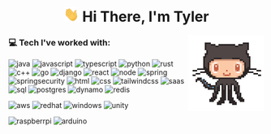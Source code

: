 <span align="center">
    <h1><img src="assets/gifs/hi.gif" width="30px" > Hi There, I'm Tyler </h1>
</span>

<img align="right" src="assets/gifs/octocat.gif" width="150">


<span align="left">

### 💻 Tech I've worked with:

![java](https://img.shields.io/badge/Java-ED8B00?style=for-the-badge&logo=openjdk&logoColor=white) ![javascript](https://img.shields.io/badge/JavaScript-F7DF1E?style=for-the-badge&logo=javascript&logoColor=black) ![typescript](https://img.shields.io/badge/TypeScript-007ACC?style=for-the-badge&logo=typescript&logoColor=white) ![python](https://img.shields.io/badge/Python-14354C?style=for-the-badge&logo=python&logoColor=white) ![rust](https://img.shields.io/badge/Rust-000000?style=for-the-badge&logo=rust&logoColor=white) ![c++](https://img.shields.io/badge/C%2B%2B-00599C?style=for-the-badge&logo=c%2B%2B&logoColor=white) ![go](https://img.shields.io/badge/Go-00ADD8?style=for-the-badge&logo=go&logoColor=white) ![django](https://img.shields.io/badge/Django-092E20?style=for-the-badge&logo=django&logoColor=white) ![react](https://img.shields.io/badge/React-20232A?style=for-the-badge&logo=react&logoColor=61DAFB) ![node](https://img.shields.io/badge/Node.js-43853D?style=for-the-badge&logo=node.js&logoColor=white) ![spring](https://img.shields.io/badge/Spring-6DB33F?style=for-the-badge&logo=spring&logoColor=whiteF) ![springsecurity](https://img.shields.io/badge/Spring_Security-6DB33F?style=for-the-badge&logo=Spring-Security&logoColor=white) ![html](https://img.shields.io/badge/HTML5-E34F26?style=for-the-badge&logo=html5&logoColor=white) ![css](https://img.shields.io/badge/CSS3-1572B6?style=for-the-badge&logo=css3&logoColor=white) ![tailwindcss](https://img.shields.io/badge/Tailwind_CSS-38B2AC?style=for-the-badge&logo=tailwind-css&logoColor=white) ![saas](https://img.shields.io/badge/Sass-CC6699?style=for-the-badge&logo=sass&logoColor=white) ![sql](https://img.shields.io/badge/MySQL-005C84?style=for-the-badge&logo=mysql&logoColor=white) ![postgres](https://img.shields.io/badge/PostgreSQL-316192?style=for-the-badge&logo=postgresql&logoColor=white) ![dynamo](https://img.shields.io/badge/Amazon%20DynamoDB-4053D6?style=for-the-badge&logo=Amazon%20DynamoDB&logoColor=white) ![redis](https://img.shields.io/badge/redis-%23DD0031.svg?&style=for-the-badge&logo=redis&logoColor=white)

![aws](https://img.shields.io/badge/Amazon_AWS-232F3E?style=for-the-badge&logo=amazon-aws&logoColor=white) ![redhat](https://img.shields.io/badge/Red%20Hat-EE0000?style=for-the-badge&logo=redhat&logoColor=white) ![windows](https://img.shields.io/badge/Windows-0078D6?style=for-the-badge&logo=windows&logoColor=white) ![unity](https://img.shields.io/badge/Unity-100000?style=for-the-badge&logo=unity&logoColor=white)

![raspberrpi](https://img.shields.io/badge/Raspberry%20Pi-A22846?style=for-the-badge&logo=Raspberry%20Pi&logoColor=white) ![arduino](https://img.shields.io/badge/Arduino-00979D?style=for-the-badge&logo=Arduino&logoColor=white)